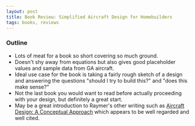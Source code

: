 ```yaml
---
layout: post
title: Book Review: Simplified Aircraft Design for Homebuilders
tags: books, reviews
---
```


### Outline

* Lots of meat for a book so short covering so much ground.
* Doesn't shy away from equations but also gives good placeholder values and sample data from GA aircraft.
* Ideal use case for the book is taking a fairly rough sketch of a design and answering the questions
  "should I try to build this?" and "does this make sense?"
* Not the last book you would want to read before actually proceeding with your design, but definitely a great start.
* May be a great introduction to Raymer's other writing such as
  [Aircraft Design: A Conceptual Approach](http://www.amazon.com/gp/product/1600869114/&tag=postneo-20) which appears to be
  well regarded and well cited.
